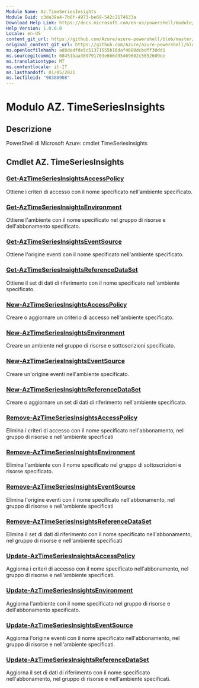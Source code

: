 ```yaml
---
Module Name: Az.TimeSeriesInsights
Module Guid: c3da39a4-7b6f-4973-be69-542c2174633a
Download Help Link: https://docs.microsoft.com/en-us/powershell/module/az.timeseriesinsights
Help Version: 1.0.0.0
Locale: en-US
content_git_url: https://github.com/Azure/azure-powershell/blob/master/src/TimeSeriesInsights/help/Az.TimeSeriesInsights.md
original_content_git_url: https://github.com/Azure/azure-powershell/blob/master/src/TimeSeriesInsights/help/Az.TimeSeriesInsights.md
ms.openlocfilehash: ad8dedfde5c51371555b16daf4600dcbdff30dd1
ms.sourcegitcommit: 68451baa389791703e666d95469602c5652609ee
ms.translationtype: MT
ms.contentlocale: it-IT
ms.lasthandoff: 01/05/2021
ms.locfileid: "98380908"
---
```

# Modulo AZ. TimeSeriesInsights
## Descrizione
PowerShell di Microsoft Azure: cmdlet TimeSeriesInsights

## Cmdlet AZ. TimeSeriesInsights
### [Get-AzTimeSeriesInsightsAccessPolicy](Get-AzTimeSeriesInsightsAccessPolicy.md)
Ottiene i criteri di accesso con il nome specificato nell'ambiente specificato.

### [Get-AzTimeSeriesInsightsEnvironment](Get-AzTimeSeriesInsightsEnvironment.md)
Ottiene l'ambiente con il nome specificato nel gruppo di risorse e dell'abbonamento specificato.

### [Get-AzTimeSeriesInsightsEventSource](Get-AzTimeSeriesInsightsEventSource.md)
Ottiene l'origine eventi con il nome specificato nell'ambiente specificato.

### [Get-AzTimeSeriesInsightsReferenceDataSet](Get-AzTimeSeriesInsightsReferenceDataSet.md)
Ottiene il set di dati di riferimento con il nome specificato nell'ambiente specificato.

### [New-AzTimeSeriesInsightsAccessPolicy](New-AzTimeSeriesInsightsAccessPolicy.md)
Creare o aggiornare un criterio di accesso nell'ambiente specificato.

### [New-AzTimeSeriesInsightsEnvironment](New-AzTimeSeriesInsightsEnvironment.md)
Creare un ambiente nel gruppo di risorse e sottoscrizioni specificato.

### [New-AzTimeSeriesInsightsEventSource](New-AzTimeSeriesInsightsEventSource.md)
Creare un'origine eventi nell'ambiente specificato.

### [New-AzTimeSeriesInsightsReferenceDataSet](New-AzTimeSeriesInsightsReferenceDataSet.md)
Creare o aggiornare un set di dati di riferimento nell'ambiente specificato.

### [Remove-AzTimeSeriesInsightsAccessPolicy](Remove-AzTimeSeriesInsightsAccessPolicy.md)
Elimina i criteri di accesso con il nome specificato nell'abbonamento, nel gruppo di risorse e nell'ambiente specificati

### [Remove-AzTimeSeriesInsightsEnvironment](Remove-AzTimeSeriesInsightsEnvironment.md)
Elimina l'ambiente con il nome specificato nel gruppo di sottoscrizioni e risorse specificato.

### [Remove-AzTimeSeriesInsightsEventSource](Remove-AzTimeSeriesInsightsEventSource.md)
Elimina l'origine eventi con il nome specificato nell'abbonamento, nel gruppo di risorse e nell'ambiente specificati

### [Remove-AzTimeSeriesInsightsReferenceDataSet](Remove-AzTimeSeriesInsightsReferenceDataSet.md)
Elimina il set di dati di riferimento con il nome specificato nell'abbonamento, nel gruppo di risorse e nell'ambiente specificati

### [Update-AzTimeSeriesInsightsAccessPolicy](Update-AzTimeSeriesInsightsAccessPolicy.md)
Aggiorna i criteri di accesso con il nome specificato nell'abbonamento, nel gruppo di risorse e nell'ambiente specificati.

### [Update-AzTimeSeriesInsightsEnvironment](Update-AzTimeSeriesInsightsEnvironment.md)
Aggiorna l'ambiente con il nome specificato nel gruppo di risorse e dell'abbonamento specificato.

### [Update-AzTimeSeriesInsightsEventSource](Update-AzTimeSeriesInsightsEventSource.md)
Aggiorna l'origine eventi con il nome specificato nell'abbonamento, nel gruppo di risorse e nell'ambiente specificati.

### [Update-AzTimeSeriesInsightsReferenceDataSet](Update-AzTimeSeriesInsightsReferenceDataSet.md)
Aggiorna il set di dati di riferimento con il nome specificato nell'abbonamento, nel gruppo di risorse e nell'ambiente specificati.

